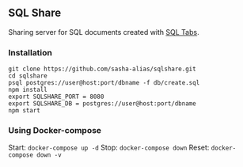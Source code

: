 ## SQL Share

Sharing server for SQL documents created with [SQL Tabs](http://www.sqltabs.com).

### Installation

```
git clone https://github.com/sasha-alias/sqlshare.git
cd sqlshare
psql postgres://user@host:port/dbname -f db/create.sql
npm install
export SQLSHARE_PORT = 8080
export SQLSHARE_DB = postgres://user@host:port/dbname
npm start
```


### Using Docker-compose

Start: `docker-compose up -d`
Stop: `docker-compose down`
Reset: `docker-compose down -v`
